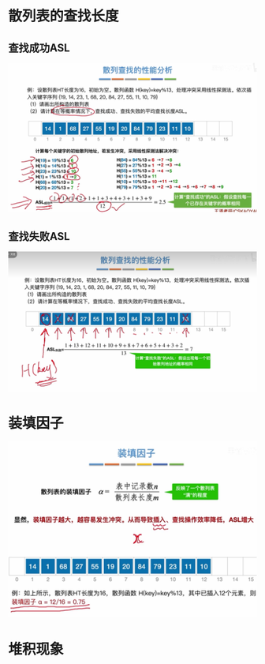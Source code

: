 
# 散列表的查找长度
## 查找成功ASL
![输入图片说明](/imgs/2025-09-08/26sLRXuxADKuV9QE.png)

## 查找失败ASL
![输入图片说明](/imgs/2025-09-08/UtWr4fHDhbvw3dk3.png)

# 装填因子
![输入图片说明](/imgs/2025-09-08/tcJhUksLVMixtTeO.png)

# 堆积现象

<!--stackedit_data:
eyJoaXN0b3J5IjpbLTc5NzQxNDg1OV19
-->